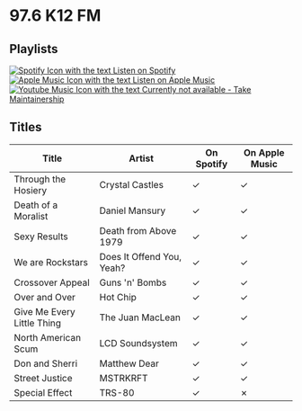 # 97.6 K12 FM

## Playlists

[![Spotify Icon with the text Listen on Spotify](https://img.shields.io/badge/listen_on-spotify-1ed760?style=for-the-badge&logo=spotify&logoColor=1ed760 "Listen on Spotify")](https://open.spotify.com/playlist/0KxlDiXbdgVBfq8rLn6Ehc)  
[![Apple Music Icon with the text Listen on Apple Music](https://img.shields.io/badge/listen_on-apple_music-fa243c?style=for-the-badge&logo=applemusic&logoColor=fa243c "Listen on Apple Music")](https://itunes.apple.com/de/playlist/pl.5a5903d4ccd44e7f99210c5aa1046c3a)  
[![Youtube Music Icon with the text Currently not available - Take Maintainership](https://img.shields.io/badge/Youtube_Music_--_Currently_not_available-Take_Maintainership-inactive?style=for-the-badge&logo=youtubemusic&logoColor=fffff&labelColor=222222 "Youtube Music - Currently not available - Take Maintainership")](https://github.com/MarauderXtreme/video-game-radiostation-playlists/fork)

## Titles

Title                      | Artist                    | On Spotify | On Apple Music
-------------------------- | ------------------------- | ---------- | --------------
Through the Hosiery        | Crystal Castles           | ✓          | ✓
Death of a Moralist        | Daniel Mansury            | ✓          | ✓
Sexy Results               | Death from Above 1979     | ✓          | ✓
We are Rockstars           | Does It Offend You, Yeah? | ✓          | ✓
Crossover Appeal           | Guns 'n' Bombs            | ✓          | ✓
Over and Over              | Hot Chip                  | ✓          | ✓
Give Me Every Little Thing | The Juan MacLean          | ✓          | ✓
North American Scum        | LCD Soundsystem           | ✓          | ✓
Don and Sherri             | Matthew Dear              | ✓          | ✓
Street Justice             | MSTRKRFT                  | ✓          | ✓
Special Effect             | TRS-80                    | ✓          | ✗
